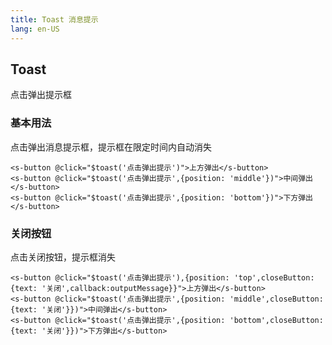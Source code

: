 ```yaml
---
title: Toast 消息提示
lang: en-US
---
```


## Toast

点击弹出提示框

### 基本用法

点击弹出消息提示框，提示框在限定时间内自动消失

<toast-demo-1></toast-demo-1>

```vue
<s-button @click="$toast('点击弹出提示')">上方弹出</s-button>
<s-button @click="$toast('点击弹出提示',{position: 'middle'})">中间弹出</s-button>
<s-button @click="$toast('点击弹出提示',{position: 'bottom'})">下方弹出</s-button>
```

### 关闭按钮

点击关闭按钮，提示框消失
<ClientOnly>
  <toast-demo-2></toast-demo-2>
</ClientOnly>


```vue
<s-button @click="$toast('点击弹出提示'),{position: 'top',closeButton: {text: '关闭',callback:outputMessage}}">上方弹出</s-button>
<s-button @click="$toast('点击弹出提示',{position: 'middle',closeButton: {text: '关闭'}})">中间弹出</s-button>
<s-button @click="$toast('点击弹出提示',{position: 'bottom',closeButton:{text: '关闭'}})">下方弹出</s-button>
```